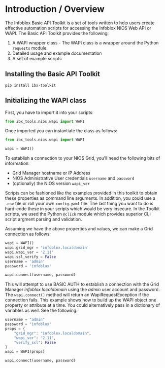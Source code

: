 # Introduction / Overview

The Infoblox Basic API Toolkit is a set of tools written to help users create effective automation scripts 
for accessing the Infoblox NIOS Web API or WAPI. The Basic API Toolkit provides the following:

1. A WAPI wrapper class - The WAPI class is a wrapper around the Python `requests` module.
2. Detailed usage and example documentation
3. A set of example scripts 

## Installing the Basic API Toolkit

```shell
pip install ibx-toolkit
```
## Initializing the WAPI class

First, you have to import it into your scripts:

```python
from ibx_tools.nios.wapi import WAPI
```

Once imported you can instantiate the class as follows:

```python
from ibx_tools.nios.wapi import WAPI

wapi = WAPI()
```

To establish a connection to your NIOS Grid, you'll need the following bits of information:
- Grid Manager hostname or IP Address
- NIOS Administrative User credentials `username` and `password`
- (optionally) the NIOS version `wapi_ver`

Scripts can be fashioned like the examples provided in this toolkit to obtain these properties
as command line arguments. In addition, you could use a `.env` file or roll your own `config.yaml`
file. The last thing you want to do is hard-code these in your scripts which would be very 
insecure. In the Toolkit scripts, we used the Python `@click` module which provides superior 
CLI script argment parsing and validation.

Assuming we have the above properties and values, we can make a Grid connection as follows:

```python
wapi = WAPI()
wapi.grid_mgr = 'infoblox.localdomain'
wapi.wapi_ver = '2.11'
wapi.ssl_verify = False
username = 'admin'
password = 'infoblox'

wapi.connect(username, password)
```
This will attempt to use BASIC AUTH to establish a connection with the Grid Manager
_infoblox.localdomain_ using the _admin_ user account and password. The `wapi.connect()` 
method will return an WapiRequestException if the connection fails. This example shows how
to build up the WAPI object one property or attribute at a time. You could alternatively pass
in a dictionary of variables as well. See the following:

```python
username = "admin"
password = "infoblox"
props = {
    "grid_mgr": "infoblox.localdomain",
    "wapi_ver": "2.11",
    "verify_ssl": False
}
wapi = WAPI(props)

wapi.connect(username, password)
```